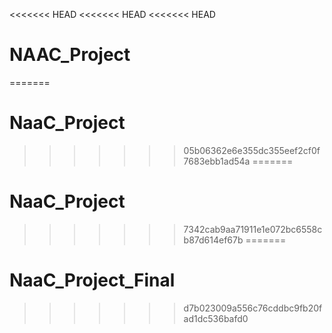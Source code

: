<<<<<<< HEAD
<<<<<<< HEAD
<<<<<<< HEAD
# NAAC_Project
=======
# NaaC_Project
>>>>>>> 05b06362e6e355dc355eef2cf0f7683ebb1ad54a
=======
# NaaC_Project
>>>>>>> 7342cab9aa71911e1e072bc6558cb87d614ef67b
=======
# NaaC_Project_Final
>>>>>>> d7b023009a556c76cddbc9fb20fad1dc536bafd0
